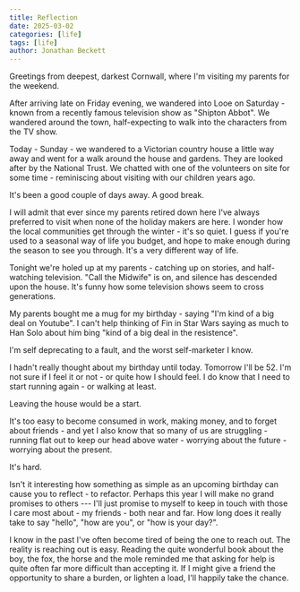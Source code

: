 ```yaml
---
title: Reflection
date: 2025-03-02
categories: [life]
tags: [life]
author: Jonathan Beckett
---
```


Greetings from deepest, darkest Cornwall, where I'm visiting my parents for the weekend.

After arriving late on Friday evening, we wandered into Looe on Saturday - known from a recently famous television show as "Shipton Abbot". We wandered around the town, half-expecting to walk into the characters from the TV show.

Today - Sunday - we wandered to a Victorian country house a little way away and went for a walk around the house and gardens. They are looked after by the National Trust. We chatted with one of the volunteers on site for some time - reminiscing about visiting with our children years ago.

It's been a good couple of days away. A good break.

I will admit that ever since my parents retired down here I've always preferred to visit when none of the holiday makers are here. I wonder how the local communities get through the winter - it's so quiet. I guess if you're used to a seasonal way of life you budget, and hope to make enough during the season to see you through. It's a very different way of life.

Tonight we're holed up at my parents - catching up on stories, and half-watching television. "Call the Midwife" is on, and silence has descended upon the house. It's funny how some television shows seem to cross generations.

My parents bought me a mug for my birthday - saying "I'm kind of a big deal on Youtube". I can't help thinking of Fin in Star Wars saying as much to Han Solo about him bing "kind of a big deal in the resistence".

I'm self deprecating to a fault, and the worst self-marketer I know.

I hadn't really thought about my birthday until today. Tomorrow I'll be 52. I'm not sure if I feel it or not - or quite how I should feel. I do know that I need to start running again - or walking at least.

Leaving the house would be a start.

It's too easy to become consumed in work, making money, and to forget about friends - and yet I also know that so many of us are struggling - running flat out to keep our head above water - worrying about the future - worrying about the present.

It's hard.

Isn't it interesting how something as simple as an upcoming birthday can cause you to reflect - to refactor. Perhaps this year I will make no grand promises to others --- I'll just promise to myself to keep in touch with those I care most about - my friends - both near and far. How long does it really take to say "hello", "how are you", or "how is your day?".

I know in the past I've often become tired of being the one to reach out. The reality is reaching out is easy. Reading the quite wonderful book about the boy, the fox, the horse and the mole reminded me that asking for help is quite often far more difficult than accepting it. If I might give a friend the opportunity to share a burden, or lighten a load, I'll happily take the chance.